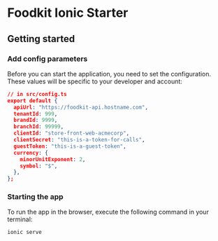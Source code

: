 # Foodkit Ionic Starter

## Getting started

### Add config parameters

Before you can start the application, you need to set the configuration. These values will be specific to your developer and account:

```json
// in src/config.ts
export default {
  apiUrl: "https://foodkit-api.hostname.com",
  tenantId: 999,
  brandId: 9999,
  branchId: 99999,
  clientId: "store-front-web-acmecorp",
  clientSecret: "this-is-a-token-for-calls",
  guestToken: "this-is-a-guest-token",
  currency: {
    minorUnitExponent: 2,
    symbol: "$",
  },
};
```

### Starting the app

To run the app in the browser, execute the following command in your terminal:

```bash
ionic serve
```
